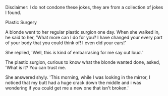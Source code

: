 Disclaimer: I do not condone these jokes, they are from a collection of jokes I found.

Plastic Surgery

A blonde went to her regular plastic surgion one day. When she walked in, he said to her, 'What more can I do for you? I have changed your every part of your body that you could think of! I even did your ears!' 

She replied, 'Well, this is kind of embarrasing for me say out loud.' 

The plastic surgion, curious to know what the blonde wanted done, asked, 'What is it? You can trust me. 

She answered shyly. 'This morning, while I was looking in the mirror, I noticed that my butt had a huge crack down the middle and i was wondering if you could get me a new one that isn't broken.'

